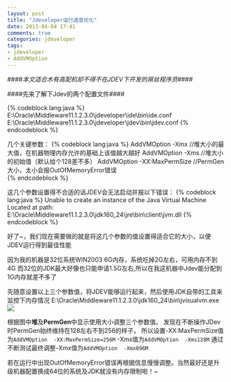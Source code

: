 ```yaml
---
layout: post
title: "Jdeveloper运行速度优化"
date: 2013-04-04 17:41
comments: true
categories: jdeveloper 
tags:
- jdeveloper
- AddVMOption
---
```

####*本文适合木有高配机却不得不在JDEV下开发的屌丝程序员*####

####先来了解下Jdev的两个配置文件####

{% codeblock lang:java %}
E:\Oracle\Middleware11.1.2.3.0\jdeveloper\ide\bin\ide.conf    
E:\Oracle\Middleware11.1.2.3.0\jdeveloper\jdev\bin\jdev.conf
{% endcodeblock %}

几个关键参数：
{% codeblock lang:java %}
AddVMOption  -Xmx        //堆大小的最大值，在机器物理内存允许的基础上该值越大越好
AddVMOption  -Xms        //堆大小的初始值（默认给个128差不多）
AddVMOption  -XX:MaxPermSize //PermGen大小，太小会报OutOfMemoryError错误  
{% endcodeblock %}

这几个参数设置得不合适的话JDEV会无法启动并报以下错误：
{% codeblock lang:java %}
Unable to create an instance of the Java Virtual Machine Located at path:
E:\Oracle\Middleware11.1.2.3.0\jdk160_24\jre\bin\client\jvm.dll
{% endcodeblock %}

好了~，我们现在需要做的就是将这几个参数的值设置得适合它的大小，以便JDEV运行得到最佳性能

因为我的机器是32位系统WIN2003 6G内存，系统吃掉2G左右，可用内存不到4G
而32位的JDK最大好像也只能申请1.5G左右,所以在我这机器中Jdev能分配到1G内存就差不多了

先随意设置以上三个参数值，将JDEV能够运行起来，然后使用JDK自带的工具来监控下内存情况
E:\Oracle\Middleware11.1.2.3.0\jdk160_24\bin\jvisualvm.exe
![](http://www.dengdezhao.cn/wp-content/uploads/20130404.jpg)

根据图中**堆**及**PermGen**中显示使用大小调整三个参数值。
发现在不断操作JDev时PermGen始终维持在128左右不到256的样子，
所以设置-XX:MaxPermSize值为`AddVMOption  -XX:MaxPermSize=256M`
-Xms值为`AddVMOption  -Xms128M`
通过不断测试最终调整-Xmx值为`AddVMOption  -Xmx896M`

若在运行中出现OutOfMemoryError错误再根据信息慢慢调整。当然最好还是升级机器配置换成64位的系统及JDK就没有内存限制啦！~



